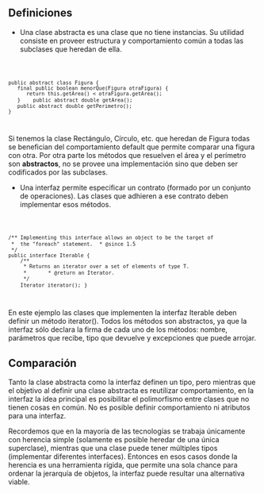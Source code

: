 Definiciones
------------

-   Una clase abstracta es una clase que no tiene instancias. Su utilidad consiste en proveer estructura y comportamiento común a todas las subclases que heredan de ella.

<code>

`public abstract class Figura {`
`   final public boolean menorQue(Figura otraFigura) {`
`      return this.getArea() < otraFigura.getArea();`
`   }`
`   public abstract double getArea();`
`   public abstract double getPerimetro();`
`}`

</code> Si tenemos la clase Rectángulo, Círculo, etc. que heredan de Figura todas se benefician del comportamiento default que permite comparar una figura con otra. Por otra parte los métodos que resuelven el área y el perímetro son **abstractos**, no se provee una implementación sino que deben ser codificados por las subclases.

-   Una interfaz permite especificar un contrato (formado por un conjunto de operaciones). Las clases que adhieren a ese contrato deben implementar esos métodos.

<code>

`/** Implementing this interface allows an object to be the target of`
` *  the "foreach" statement.`
` * @since 1.5`
` */`
`public interface Iterable`<T>` {`
`    /**`
`     * Returns an iterator over a set of elements of type T.`
`     * `
`     * @return an Iterator.`
`     */`
`    Iterator`<T>` iterator();`
`}`

</code> En este ejemplo las clases que implementen la interfaz Iterable deben definir un método iterator(). Todos los métodos son abstractos, ya que la interfaz sólo declara la firma de cada uno de los métodos: nombre, parámetros que recibe, tipo que devuelve y excepciones que puede arrojar.

Comparación
-----------

Tanto la clase abstracta como la interfaz definen un tipo, pero mientras que el objetivo al definir una clase abstracta es reutilizar comportamiento, en la interfaz la idea principal es posibilitar el polimorfismo entre clases que no tienen cosas en común. No es posible definir comportamiento ni atributos para una interfaz.

Recordemos que en la mayoría de las tecnologías se trabaja únicamente con herencia simple (solamente es posible heredar de una única superclase), mientras que una clase puede tener múltiples tipos (implementar diferentes interfaces). Entonces en esos casos donde la herencia es una herramienta rígida, que permite una sola chance para ordenar la jerarquía de objetos, la interfaz puede resultar una alternativa viable.
